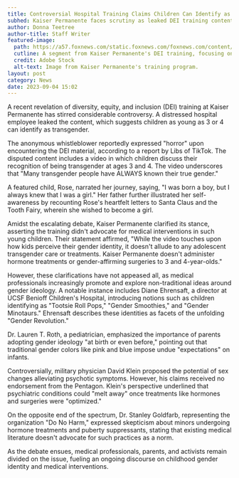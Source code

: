 ```yaml
---
title: Controversial Hospital Training Claims Children Can Identify as Transgender at Ages 3-4
subhed: Kaiser Permanente faces scrutiny as leaked DEI training content sparks nationwide debate on childhood gender identity.
author: Donna Teetree
author-title: Staff Writer
featured-image: 
  path: https://a57.foxnews.com/static.foxnews.com/foxnews.com/content/uploads/2023/09/931/523/Kaiser-Permanente-Transgender-children-2.jpg?ve=1&tl=1
  cutline: A segment from Kaiser Permanente's DEI training, focusing on transgender awareness. (Adobe Stock)
  credit: Adobe Stock
  alt-text: Image from Kaiser Permanente's training program.
layout: post
category: News
date: 2023-09-04 15:02
---
```


A recent revelation of diversity, equity, and inclusion (DEI) training at Kaiser Permanente has stirred considerable controversy. A distressed hospital employee leaked the content, which suggests children as young as 3 or 4 can identify as transgender.

The anonymous whistleblower reportedly expressed "horror" upon encountering the DEI material, according to a report by Libs of TikTok. The disputed content includes a video in which children discuss their recognition of being transgender at ages 3 and 4. The video underscores that "Many transgender people have ALWAYS known their true gender."

A featured child, Rose, narrated her journey, saying, "I was born a boy, but I always knew that I was a girl." Her father further illustrated her self-awareness by recounting Rose's heartfelt letters to Santa Claus and the Tooth Fairy, wherein she wished to become a girl.

Amidst the escalating debate, Kaiser Permanente clarified its stance, asserting the training didn't advocate for medical interventions in such young children. Their statement affirmed, "While the video touches upon how kids perceive their gender identity, it doesn't allude to any adolescent transgender care or treatments. Kaiser Permanente doesn't administer hormone treatments or gender-affirming surgeries to 3 and 4-year-olds."

However, these clarifications have not appeased all, as medical professionals increasingly promote and explore non-traditional ideas around gender ideology. A notable instance includes Diane Ehrensaft, a director at UCSF Benioff Children's Hospital, introducing notions such as children identifying as "Tootsie Roll Pops," "Gender Smoothies," and "Gender Minotaurs." Ehrensaft describes these identities as facets of the unfolding "Gender Revolution."

Dr. Lauren T. Roth, a pediatrician, emphasized the importance of parents adopting gender ideology "at birth or even before," pointing out that traditional gender colors like pink and blue impose undue "expectations" on infants.

Controversially, military physician David Klein proposed the potential of sex changes alleviating psychotic symptoms. However, his claims received no endorsement from the Pentagon. Klein's perspective underlined that psychiatric conditions could "melt away" once treatments like hormones and surgeries were "optimized."

On the opposite end of the spectrum, Dr. Stanley Goldfarb, representing the organization "Do No Harm," expressed skepticism about minors undergoing hormone treatments and puberty suppressants, stating that existing medical literature doesn't advocate for such practices as a norm.

As the debate ensues, medical professionals, parents, and activists remain divided on the issue, fueling an ongoing discourse on childhood gender identity and medical interventions.
